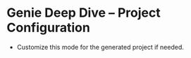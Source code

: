 # Genie Deep Dive – Project Configuration
- Customize this mode for the generated project if needed.
